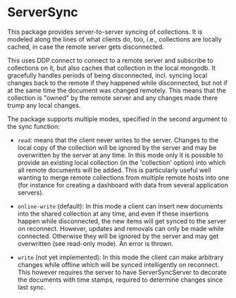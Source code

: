 # ServerSync

This package provides server-to-server syncing of collections. It is
modeled along the lines of what clients do, too, i.e., collections are
locally cached, in case the remote server gets disconnected.

This uses DDP.connect to connect to a remote server and subscribe to
collections on it, but also caches that collection in the local
mongodb. It gracefully handles periods of being disconnected, incl.
syncing local changes back to the remote if they happened while
disconnected, but not if at the same time the document was changed
remotely. This means that the collection is "owned" by the remote
server and any changes made there trump any local changes.

The package supports multiple modes, specified in the second argument
to the sync function:

- `read`: means that the client never writes to the server. Changes to
  the local copy of the collection will be ignored by the server and
  may be overwritten by the server at any time. In this mode only it
  is possible to provide an existing local collection (in the
  'collection' option) into which all remote documents will be added.
  This is particularly useful well wanting to merge remote collections
  from multiple remote hosts into one (for instance for creating a
  dashboard with data from several application servers).

- `online-write` (default): In this mode a client can insert new
  documents into the shared collection at any time, and even if these
  insertions happen while disconnected, the new items will get synced
  to the server on reconnect. However, updates and removals can only
  be made while connected. Otherwise they will be ignored by the
  server and may get overwritten (see read-only mode). An error is
  thrown.

- `write` (not yet implemented): In this mode the client can make
  arbitrary changes while offline which will be synced intelligently
  on reconnect. This however requires the server to have
  ServerSyncServer to decorate the documents with time stamps,
  required to determine changes since last sync.

